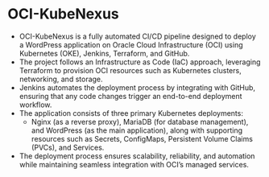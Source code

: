 # OCI-KubeNexus 

- OCI-KubeNexus is a fully automated CI/CD pipeline designed to deploy a WordPress application on Oracle Cloud Infrastructure (OCI) using Kubernetes (OKE), Jenkins, Terraform, and GitHub.
- The project follows an Infrastructure as Code (IaC) approach, leveraging Terraform to provision OCI resources such as Kubernetes clusters, networking, and storage.
- Jenkins automates the deployment process by integrating with GitHub, ensuring that any code changes trigger an end-to-end deployment workflow.
- The application consists of three primary Kubernetes deployments:
  - Nginx (as a reverse proxy), MariaDB (for database management), and WordPress (as the main application), along with supporting resources such as Secrets, ConfigMaps, Persistent Volume Claims (PVCs), and Services.
- The deployment process ensures scalability, reliability, and automation while maintaining seamless integration with OCI’s managed services.
